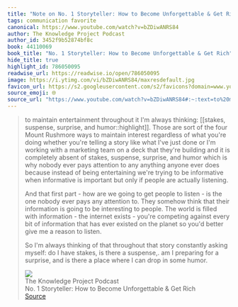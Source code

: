 ```yaml
---
title: "Note on No. 1 Storyteller: How to Become Unforgettable & Get Rich via The Knowledge Project Podcast"
tags: communication favorite
canonical: https://www.youtube.com/watch?v=bZDiwANRS84
author: The Knowledge Project Podcast
author_id: 3452f9b52874bf8c
book: 44110069
book_title: "No. 1 Storyteller: How to Become Unforgettable & Get Rich"
hide_title: true
highlight_id: 786050095
readwise_url: https://readwise.io/open/786050095
image: https://i.ytimg.com/vi/bZDiwANRS84/maxresdefault.jpg
favicon_url: https://s2.googleusercontent.com/s2/favicons?domain=www.youtube.com
source_emoji: 🌐
source_url: "https://www.youtube.com/watch?v=bZDiwANRS84#:~:text=to%20maintain%20entertainment,in%20some%20humor."
---
```


> to maintain entertainment throughout it I'm always thinking: [[stakes, suspense, surprise, and humor::highlight]]. Those are sort of the four Mount Rushmore ways to maintain interest regardless of what you're doing whether you're telling a story like what I've just done or I'm working with a marketing team on a deck that they're building and it is completely absent of stakes, suspense, surprise, and humor which is why nobody ever pays attention to any anything anyone ever does because instead of being entertaining we're trying to be informative when informative is important but only if people are actually listening.
> 
> And that first part - how are we going to get people to listen - is the one nobody ever pays any attention to. They somehow think that their information is going to be interesting to people. The world is filled with information - the internet exists - you're competing against every bit of information that has ever existed on the planet so you'd better give me a reason to listen.
> 
> So I'm always thinking of that throughout that story constantly asking myself: do I have stakes, is there a suspense,. am I preparing for a surprise, and is there a place where I can drop in some humor.
> <div class="quoteback-footer"><div class="quoteback-avatar"><img class="mini-favicon" src="https://s2.googleusercontent.com/s2/favicons?domain=www.youtube.com"></div><div class="quoteback-metadata"><div class="metadata-inner"><span style="display:none">FROM:</span><div aria-label="The Knowledge Project Podcast" class="quoteback-author"> The Knowledge Project Podcast</div><div aria-label="No. 1 Storyteller: How to Become Unforgettable & Get Rich" class="quoteback-title"> No. 1 Storyteller: How to Become Unforgettable & Get Rich</div></div></div><div class="quoteback-backlink"><a target="_blank" aria-label="go to the full text of this quotation" rel="noopener" href="https://www.youtube.com/watch?v=bZDiwANRS84#:~:text=to%20maintain%20entertainment,in%20some%20humor." class="quoteback-arrow"> Source</a></div></div>